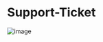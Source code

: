 # Support-Ticket

![image](https://github.com/user-attachments/assets/c06c3977-ad9b-4dec-a540-c00ea68406a2)
